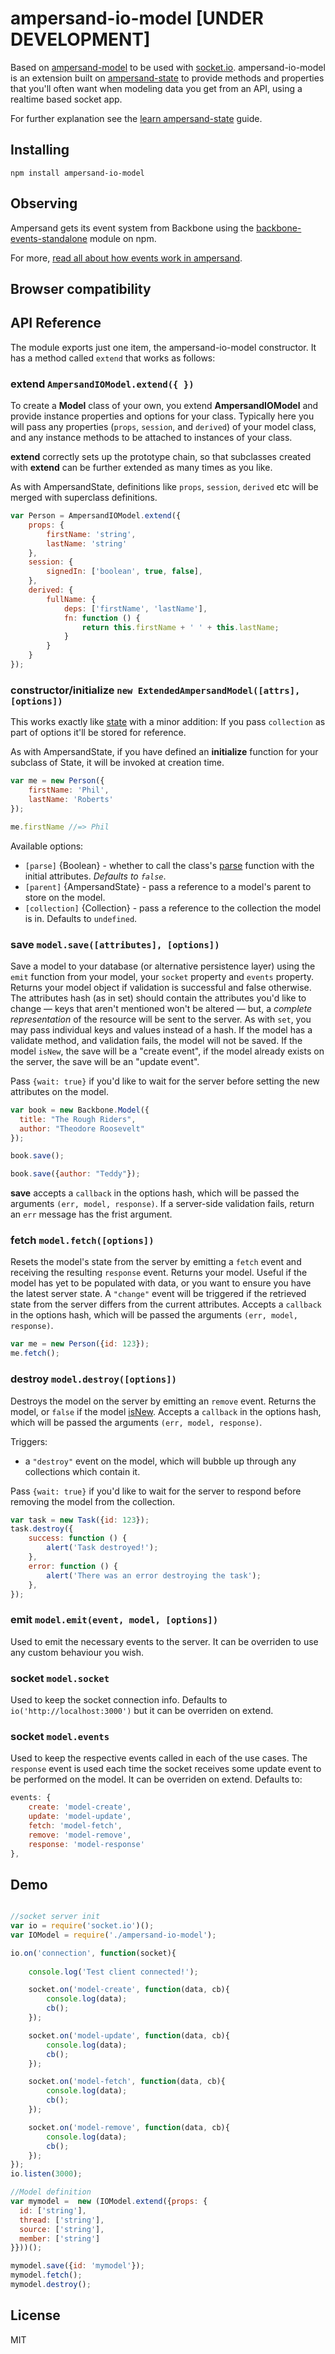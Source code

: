 ampersand-io-model [UNDER DEVELOPMENT]
==================

Based on [ampersand-model](https://github.com/AmpersandJS/ampersand-model) to be used with [socket.io](http://socket.io).
ampersand-io-model is an extension built on [ampersand-state](http://ampersandjs.com/docs/#ampersand-state) to provide methods and properties that you'll often want when modeling data you get from an API, using a realtime based socket app.

For further explanation see the [learn ampersand-state](http://ampersandjs.com/learn/state) guide.

## Installing

```
npm install ampersand-io-model
```

## Observing

Ampersand gets its event system from Backbone using the [backbone-events-standalone](https://www.npmjs.org/package/backbone-events-standalone) module on npm.

For more, [read all about how events work in ampersand](http://ampersandjs.com/learn/events).

## Browser compatibility



## API Reference

The module exports just one item, the ampersand-io-model constructor. It has a method called `extend` that works as follows:

### extend `AmpersandIOModel.extend({ })`

To create a **Model** class of your own, you extend **AmpersandIOModel** and provide instance properties and options for your class. Typically here you will pass any properties (`props`, `session`, and `derived`) of your model class, and any instance methods to be attached to instances of your class.

**extend** correctly sets up the prototype chain, so that subclasses created with **extend** can be further extended as many times as you like.

As with AmpersandState, definitions like `props`, `session`, `derived` etc will be merged with superclass definitions.

```javascript
var Person = AmpersandIOModel.extend({
    props: {
        firstName: 'string',
        lastName: 'string'
    },
    session: {
        signedIn: ['boolean', true, false],
    },
    derived: {
        fullName: {
            deps: ['firstName', 'lastName'],
            fn: function () {
                return this.firstName + ' ' + this.lastName;
            }
        }
    }
});
```


### constructor/initialize `new ExtendedAmpersandModel([attrs], [options])`

This works exactly like [state](http://ampersandjs.com/docs/#ampersand-state-constructorinitialize) with a minor addition: If you pass `collection` as part of options it'll be stored for reference.

As with AmpersandState, if you have defined an **initialize** function for your subclass of State, it will be invoked at creation time.

```javascript
var me = new Person({
    firstName: 'Phil',
    lastName: 'Roberts'
});

me.firstName //=> Phil
```

Available options:

* `[parse]` {Boolean} - whether to call the class's [parse](#ampersand-state-parse) function with the initial attributes. _Defaults to `false`_.
* `[parent]` {AmpersandState} - pass a reference to a model's parent to store on the model.
* `[collection]` {Collection} - pass a reference to the collection the model is in. Defaults to `undefined`.


### save `model.save([attributes], [options])`

Save a model to your database (or alternative persistence layer) using the `emit` function from your model, your `socket` property and `events` property. Returns your model object if validation is successful and false otherwise. The attributes hash (as in set) should contain the attributes you'd like to change — keys that aren't mentioned won't be altered — but, a *complete representation* of the resource will be sent to the server. As with `set`, you may pass individual keys and values instead of a hash. If the model has a validate method, and validation fails, the model will not be saved. If the model `isNew`, the save will be a "create event", if the model already exists on the server, the save will be an "update event".

Pass `{wait: true}` if you'd like to wait for the server before setting the new attributes on the model.

```javascript
var book = new Backbone.Model({
  title: "The Rough Riders",
  author: "Theodore Roosevelt"
});

book.save();

book.save({author: "Teddy"});
```

**save** accepts a `callback` in the options hash, which will be passed the arguments `(err, model, response)`. If a server-side validation fails, return an `err` message has the frist argument.

### fetch `model.fetch([options])`

Resets the model's state from the server by emitting a `fetch` event and receiving the resulting `response` event. Returns your model. Useful if the model has yet to be populated with data, or you want to ensure you have the latest server state. A `"change"` event will be triggered if the retrieved state from the server differs from the current attributes. Accepts a `callback` in the options hash, which will be passed the arguments `(err, model, response)`.

```javascript
var me = new Person({id: 123});
me.fetch();
```

### destroy `model.destroy([options])`

Destroys the model on the server by emitting an `remove` event. Returns the model, or `false` if the model [isNew](#ampersand-model-isnew). Accepts a `callback` in the options hash, which will be passed the arguments `(err, model, response)`.

Triggers:

* a `"destroy"` event on the model, which will bubble up through any collections which contain it.

Pass `{wait: true}` if you'd like to wait for the server to respond before removing the model from the collection.

```javascript
var task = new Task({id: 123});
task.destroy({
    success: function () {
        alert('Task destroyed!');
    },
    error: function () {
        alert('There was an error destroying the task');
    },
});
```

### emit `model.emit(event, model, [options])`

Used to emit the necessary events to the server. It can be overriden to use any custom behaviour you wish.

### socket `model.socket`

Used to keep the socket connection info. Defaults to `io('http://localhost:3000')` but it can be overriden on extend.

### socket `model.events`

Used to keep the respective events called in each of the use cases. The `response` event is used each time the socket receives some update event to be performed on the model. It can be overriden on extend. Defaults to:

```javascript
events: {
    create: 'model-create',
    update: 'model-update',
    fetch: 'model-fetch',
    remove: 'model-remove',
    response: 'model-response'
},
```

## Demo
```javascript

//socket server init
var io = require('socket.io')();
var IOModel = require('./ampersand-io-model');

io.on('connection', function(socket){
	
	console.log('Test client connected!');

	socket.on('model-create', function(data, cb){
		console.log(data);
		cb();
	});

	socket.on('model-update', function(data, cb){
		console.log(data);
		cb();
	});

	socket.on('model-fetch', function(data, cb){
		console.log(data);
		cb();
	});

	socket.on('model-remove', function(data, cb){
		console.log(data);
		cb();
	});
});
io.listen(3000);

//Model definition
var mymodel =  new (IOModel.extend({props: {
  id: ['string'],
  thread: ['string'],
  source: ['string'],
  member: ['string']
}}))();

mymodel.save({id: 'mymodel'});
mymodel.fetch();
mymodel.destroy();
```

## License

MIT
